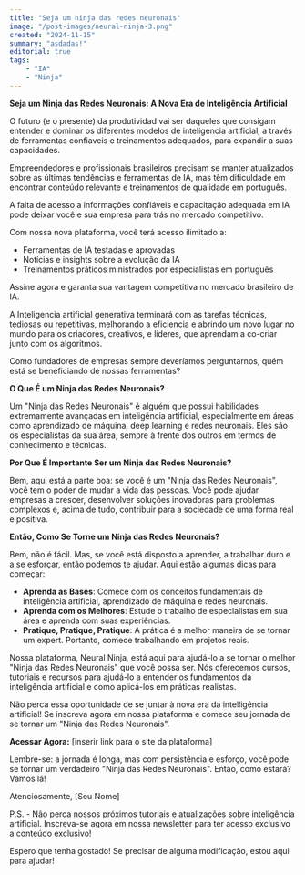 ```yaml
---
title: "Seja um ninja das redes neuronais"
image: "/post-images/neural-ninja-3.png"
created: "2024-11-15"
summary: "asdadas!"
editorial: true
tags:
    - "IA"
    - "Ninja"
---
```


**Seja um Ninja das Redes Neuronais: A Nova Era de Inteligência Artificial**

O futuro (e o presente) da produtividad vai ser daqueles que consigam entender e dominar os
diferentes modelos de inteligencia artificial, a través de ferramentas confiaveis e treinamentos
adequados, para expandir a suas capacidades.

Empreendedores e profissionais brasileiros precisam se manter atualizados sobre as últimas tendências
e ferramentas de IA, mas têm dificuldade em encontrar conteúdo relevante e treinamentos de qualidade
em português.

A falta de acesso a informações confiáveis e capacitação adequada em IA pode deixar você e sua empresa
para trás no mercado competitivo.

Com nossa nova plataforma, você terá acesso ilimitado a:

- Ferramentas de IA testadas e aprovadas
- Notícias e insights sobre a evolução da IA
- Treinamentos práticos ministrados por especialistas em português

Assine agora e garanta sua vantagem competitiva no mercado brasileiro de IA.

A Inteligencia artificial generativa terminará com as tarefas técnicas, tediosas ou repetitivas, melhorando
a eficiencia e abrindo um novo lugar no mundo para os criadores, creativos, e líderes, que aprendam a
co-criar junto com os algoritmos.

Como fundadores de empresas sempre deveríamos perguntarnos, quém está se beneficiando de nossas ferramentas?

**O Que É um Ninja das Redes Neuronais?**

Um "Ninja das Redes Neuronais" é alguém que possui habilidades extremamente avançadas em inteligência artificial, especialmente em áreas como aprendizado de máquina, deep learning e redes neuronais. Eles são os especialistas da sua área, sempre à frente dos outros em termos de conhecimento e técnicas.

**Por Que É Importante Ser um Ninja das Redes Neuronais?**

Bem, aqui está a parte boa: se você é um "Ninja das Redes Neuronais", você tem o poder de mudar a vida das pessoas. Você pode ajudar empresas a crescer, desenvolver soluções inovadoras para problemas complexos e, acima de tudo, contribuir para a sociedade de uma forma real e positiva.

**Então, Como Se Torne um Ninja das Redes Neuronais?**

Bem, não é fácil. Mas, se você está disposto a aprender, a trabalhar duro e a se esforçar, então podemos te ajudar. Aqui estão algumas dicas para começar:

- **Aprenda as Bases**: Comece com os conceitos fundamentais de inteligência artificial, aprendizado de máquina e redes neuronais.
- **Aprenda com os Melhores**: Estude o trabalho de especialistas em sua área e aprenda com suas experiências.
- **Pratique, Pratique, Pratique**: A prática é a melhor maneira de se tornar um expert. Portanto, comece trabalhando em projetos reais.

Nossa plataforma, Neural Ninja, está aqui para ajudá-lo a se tornar o melhor "Ninja das Redes Neuronais" que você possa ser. Nós oferecemos cursos, tutoriais e recursos para ajudá-lo a entender os fundamentos da inteligência artificial e como aplicá-los em práticas realistas.

Não perca essa oportunidade de se juntar à nova era da intelligência artificial! Se inscreva agora em nossa plataforma e comece seu jornada de se tornar um "Ninja das Redes Neuronais".

**Acessar Agora:** [inserir link para o site da plataforma]

Lembre-se: a jornada é longa, mas com persistência e esforço, você pode se tornar um verdadeiro "Ninja das Redes Neuronais". Então, como estará? Vamos lá!

Atenciosamente,
[Seu Nome]

P.S. - Não perca nossos próximos tutoriais e atualizações sobre inteligência artificial. Inscreva-se agora em nossa newsletter para ter acesso exclusivo a conteúdo exclusivo!

Espero que tenha gostado! Se precisar de alguma modificação, estou aqui para ajudar!

